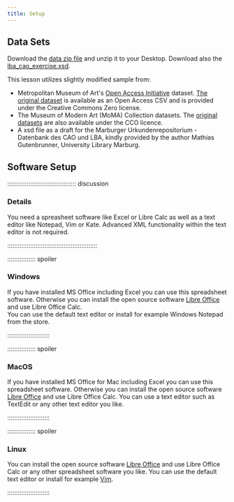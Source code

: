```yaml
---
title: Setup
---
```


## Data Sets

Download the [data zip file](/episodes/data/artworks_data.zip) and unzip it to your Desktop. Download also the [lba_cao_exercise.xsd](/episodes/data/lba_cao_exercise.xsd). 

This lesson utilizes slightly modified sample from:

- Metropolitan Museum of Art's [Open Access Initiative](https://www.metmuseum.org/about-the-met/policies-and-documents/open-access) dataset. [The original dataset](https://github.com/metmuseum/openaccess) is available as an Open Access CSV and is provided under the Creative Commons Zero license.
- The Museum of Modern Art (MoMA) Collection datasets. The [original datasets](https://github.com/MuseumofModernArt/collection) are also available under the CCO licence.
- A xsd file as a draft for the Marburger Urkundenrepositorium - Datenbank des CAO und LBA, kindly provided by the author Mathias Gutenbrunner, University Library Marburg.


## Software Setup

::::::::::::::::::::::::::::::::::::::: discussion

### Details

You need a spreasheet software like Excel or Libre Calc as well as a text editor like Notepad, Vim or Kate. Advanced XML functionality within the text editor is not required.

:::::::::::::::::::::::::::::::::::::::::::::::::::

:::::::::::::::: spoiler

### Windows

If you have installed MS Office including Excel you can use this spreadsheet software. Otherwise you can install the open source software [Libre Office](https://www.libreoffice.org/download/download-libreoffice/) and use Libre Office Calc.  
You can use the default text editor or install for example Windows Notepad from the store. 

::::::::::::::::::::::::

:::::::::::::::: spoiler

### MacOS

If you have installed MS Office for Mac including Excel you can use this spreadsheet software. Otherwise you can install the open source software [Libre Office](https://www.libreoffice.org/download/download-libreoffice/) and use Libre Office Calc. 
You can use a text editor such as TextEdit or any other text editor you like.

::::::::::::::::::::::::


:::::::::::::::: spoiler

### Linux

You can install the open source software [Libre Office](https://www.libreoffice.org/download/download-libreoffice/) and use Libre Office Calc or any other spreadsheet software you like. 
You can use the default text editor or install for example [Vim](https://www.vim.org/). 

::::::::::::::::::::::::


